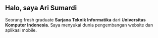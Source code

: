 ## Halo, saya Ari Sumardi
Seorang fresh graduate __Sarjana Teknik Informatika__ dari __Universitas Komputer Indonesia__.
Saya menyukai dunia pengembangan website dan aplikasi mobile. 

<!---
AriSmrd7/AriSmrd7 is a ✨ special ✨ repository because its `README.md` (this file) appears on your GitHub profile.
You can click the Preview link to take a look at your changes.
--->
